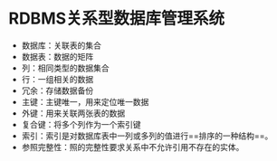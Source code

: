 # RDBMS关系型数据库管理系统

+ 数据库：关联表的集合
+ 数据表：数据的矩阵
+ 列：相同类型的数据集合
+ 行：一组相关的数据
+ 冗余：存储数据备份
+ 主键：主键唯一，用来定位唯一数据
+ 外键：用来关联两张表的数据
+ 复合键：将多个列作为一个索引键
+ 索引：索引是对数据库表中一列或多列的值进行==排序的一种结构==。
+ 参照完整性：照的完整性要求关系中不允许引用不存在的实体。